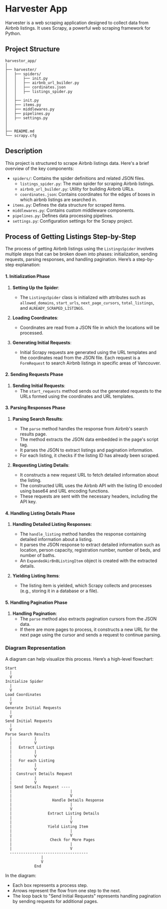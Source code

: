 # Harvester App

Harvester is a web scraping application designed to collect data from Airbnb listings. It uses Scrapy, a powerful web
scraping framework for Python.

## Project Structure

```
harvestor_app/
│
├── harvester/
│   ├── spiders/
│   │   ├── init.py
│   │   ├── airbnb_url_builder.py
│   │   ├── cordinates.json
│   │   ├── listings_spider.py
│   │
│   ├── init.py
│   ├── items.py
│   ├── middlewares.py
│   ├── pipelines.py
│   ├── settings.py
│   
│
├── README.md
└── scrapy.cfg

```

## Description

This project is structured to scrape Airbnb listings data. Here's a brief overview of the key components:

- `spiders/`: Contains the spider definitions and related JSON files.
    - `listings_spider.py`: The main spider for scraping Airbnb listings.
    - `airbnb_url_builder.py`: Utility for building Airbnb URLs.
    - `coordinates.json`: Contains coordinates for the edges of boxes in which airbnb listings are searched in.
- `items.py`: Defines the data structure for scraped items.
- `middlewares.py`: Contains custom middleware components.
- `pipelines.py`: Defines data processing pipelines.
- `settings.py`: Configuration settings for the Scrapy project.

## Process of Getting Listings Step-by-Step

The process of getting Airbnb listings using the `ListingsSpider` involves multiple steps that can be broken down into
phases: initialization, sending requests, parsing responses, and handling pagination. Here’s a step-by-step explanation:

#### 1. Initialization Phase

1. **Setting Up the Spider**:
    - The `ListingsSpider` class is initialized with attributes such
      as `allowed_domains`, `start_urls`, `next_page_cursors`, `total_listings`, and `ALREADY_SCRAPED_LISTINGS`.

2. **Loading Coordinates**:
    - Coordinates are read from a JSON file in which the locations will be processed.

3. **Generating Initial Requests**:
    - Initial Scrapy requests are generated using the URL templates and the coordinates read from the JSON file. Each
      request is a `FormRequest` to search Airbnb listings in specific areas of Vancouver.

#### 2. Sending Requests Phase

1. **Sending Initial Requests**:
    - The `start_requests` method sends out the generated requests to the URLs formed using the coordinates and URL
      templates.

#### 3. Parsing Responses Phase

1. **Parsing Search Results**:
    - The `parse` method handles the response from Airbnb's search results page.
    - The method extracts the JSON data embedded in the page's script tag.
    - It parses the JSON to extract listings and pagination information.
    - For each listing, it checks if the listing ID has already been scraped.

2. **Requesting Listing Details**:
    - It constructs a new request URL to fetch detailed information about the
      listing.
    - The constructed URL uses the Airbnb API with the listing ID encoded using base64 and URL encoding functions.
    - These requests are sent with the necessary headers, including the API key.

#### 4. Handling Listing Details Phase

1. **Handling Detailed Listing Responses**:
    - The `handle_listing` method handles the response containing detailed information about a listing.
    - It parses the JSON response to extract detailed information such as location, person capacity, registration
      number, number of beds, and number of baths.
    - An `ExpandedAirBnBListingItem` object is created with the extracted details.

2. **Yielding Listing Items**:
    - The listing item is yielded, which Scrapy collects and processes (e.g., storing it in a database or a file).

#### 5. Handling Pagination Phase

1. **Handling Pagination**:
    - The `parse` method also extracts pagination cursors from the JSON data.
    - If there are more pages to process, it constructs a new URL for the next page using the cursor and sends a request
      to continue parsing.

### Diagram Representation

A diagram can help visualize this process. Here’s a high-level flowchart:

```plaintext
Start
  |
  V
Initialize Spider
  |
  V
Load Coordinates
  |
  V
Generate Initial Requests
  |
  V
Send Initial Requests
  |
  V
Parse Search Results
  |          |
  |          V
  |   Extract Listings
  |          |
  |          V
  |   For each Listing
  |          |
  |          V
  |  Construct Details Request
  |          |
  |          V
  | Send Details Request ----
  |                          |
  |                          V
  |                  Handle Details Response
  |                          |
  |                          V
  |                Extract Listing Details
  |                          |
  |                          V
  |                Yield Listing Item
  |                          |
  |                          V
  |                 Check for More Pages
  |                          |
  |                          V
  -----------------------------------
                |
                V
             End
```

In the diagram:

- Each box represents a process step.
- Arrows represent the flow from one step to the next.
- The loop back to "Send Initial Requests" represents handling pagination by sending requests for additional pages.